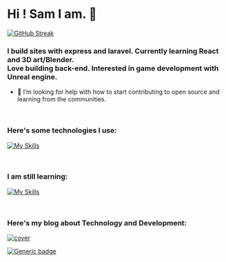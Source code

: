 <h1>Hi ! Sam I am. 💜</h1>

[![GitHub Streak](https://github-readme-streak-stats.herokuapp.com/?user=fairydevmother&theme=dark)](https://git.io/streak-stats)


### I build sites with express and laravel. Currently learning React and 3D art/Blender.<br> Love building back-end. Interested in game development with Unreal engine. 
- 🤔 I’m looking for help with how to start contributing to open source and learning from the communities.


<!-- Markdown -->
<br>

### Here's some technologies I use:

[![My Skills](https://skills.thijs.gg/icons?i=html,css,react,typescript,javascript,bootstrap,jquery,nodejs,laravel,mysql,mongodb,express&theme=light)](https://skills.thijs.gg)

<br>

### I am still learning:

[![My Skills](https://skills.thijs.gg/icons?i=unrealengine,cpp,blender&theme=light)](https://skills.thijs.gg)

<br>

### Here's my blog about Technology and Development:

<a href="https://fairydevmother.substack.com/"> ![cover](https://user-images.githubusercontent.com/83734354/180300033-eba6f284-faf0-40ff-9323-a69b30d25593.png) </a> 

[![Generic badge](https://img.shields.io/badge/contact-me-purple.svg)](mailto:smkaraca06@gmail.com)

